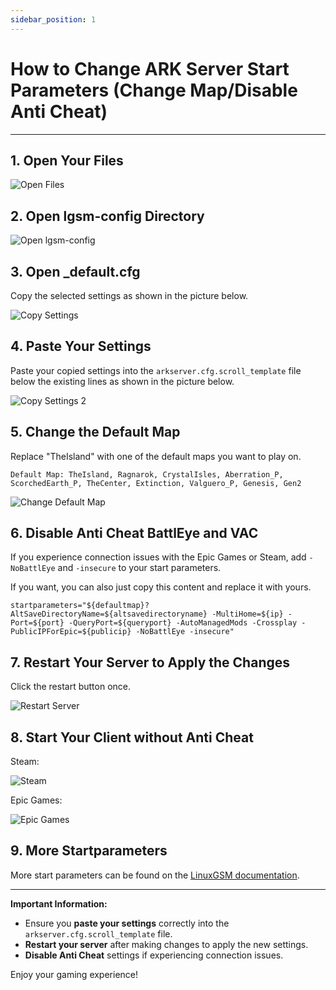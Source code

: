 ```yaml
---
sidebar_position: 1
---
```



# How to Change ARK Server Start Parameters (Change Map/Disable Anti Cheat)

---

## 1. Open Your Files

![Open Files](/img/ark/open_files.png)

## 2. Open lgsm-config Directory

![Open lgsm-config](/img/ark/config_lgsm.png)

## 3. Open _default.cfg

Copy the selected settings as shown in the picture below.

![Copy Settings](/img/ark/copy_default_cfg.png)

## 4. Paste Your Settings

Paste your copied settings into the `arkserver.cfg.scroll_template` file below the existing lines as shown in the picture below.

![Copy Settings 2](/img/ark/copy_into_arkserver.png)

## 5. Change the Default Map

Replace "TheIsland" with one of the default maps you want to play on.

`Default Map: TheIsland, Ragnarok, CrystalIsles, Aberration_P, ScorchedEarth_P, TheCenter, Extinction, Valguero_P, Genesis, Gen2`

![Change Default Map](/img/ark/change_defaultmap.png)

## 6. Disable Anti Cheat BattlEye and VAC

If you experience connection issues with the Epic Games or Steam, add `-NoBattlEye` and `-insecure` to your start parameters.

If you want, you can also just copy this content and replace it with yours.

`startparameters="${defaultmap}?AltSaveDirectoryName=${altsavedirectoryname} -MultiHome=${ip} -Port=${port} -QueryPort=${queryport} -AutoManagedMods -Crossplay -PublicIPForEpic=${publicip} -NoBattlEye -insecure"`

## 7. Restart Your Server to Apply the Changes

Click the restart button once.

![Restart Server](/img/ark/restart_server.png)

## 8. Start Your Client without Anti Cheat

Steam:

![Steam](/img/ark/start_without_anti_steam.png)

Epic Games:

![Epic Games](/img/ark/start_without_anti_epic.png)


## 9. More Startparameters

More start parameters can be found on the [LinuxGSM documentation](https://docs.linuxgsm.com/game-servers/ark-survival-evolved).

---

**Important Information:**

- Ensure you **paste your settings** correctly into the `arkserver.cfg.scroll_template` file.
- **Restart your server** after making changes to apply the new settings.
- **Disable Anti Cheat** settings if experiencing connection issues.

Enjoy your gaming experience!